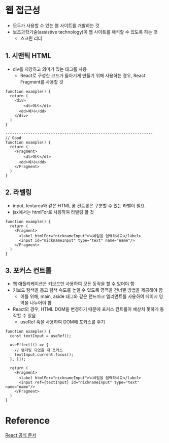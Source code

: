# 웹 접근성

* 모두가 사용할 수 있는 웹 사이트를 개발하는 것
* 보조과학기술(assistive technology)이 웹 사이트를 해석할 수 있도록 하는 것
  * 스크린 리더



## 1. 시맨틱 HTML

* div를 지양하고 의미가 있는 태그를 사용
  * React로 구성한 코드가 돌아기게 만들기 위해 사용하는 경우, React Fragment를 사용할 것

```React
function example() {
  return (
  	<div>
    	<dt>예시</dt>
      <dd>예시</dd>
    </div>
  )
}

-----------------------------------------------------------------
// Good
function example() {
  return (
  	<Fragment>
    	<dt>예시</dt>
      <dd>예시</dd>
    </Fragment>
  )
}
```



## 2. 라벨링

* input, textarea와 같은 HTML 폼 컨트롤은 구분할 수 있는 라벨이 필요
* jsx에서는 htmlFor로 사용하여 라벨링 할 것

```React
function example() {
  return (
    <Fragment>
      <label htmlFor="nicknameInput">닉네임을 입력하세요</label>
      <input id="nicknameInput" type="text" name="name"/>
    </Fragment>
  )
}
```



## 3. 포커스 컨트롤

* 웹 애플리케이션은 키보드만 사용하여 모든 동작을 할 수 있어야 함
* 키보드 탐색을 돕고 탐색 속도를 높일 수 있도록 영역을 건너뛸 방법을 제공해야 함
  * 이를 위해, main, aside 태그와 같은 랜드마크 엘리먼트를 사용하여 페이지 영역을 나누어야 함
* React의 경우, HTML DOM을 변경하기 때문에 포커스 컨트롤이 예상치 못하게 동작할 수 있음
  * useRef 훅을 사용하여 DOM에 포커스를 주기

```React
function example() {
  const textInput = useRef();
  
  useEffect(() => {
    // 렌더링 되었을 때 포커스
    textInput.current.focus();
  }, []);
  
  return (
    <Fragment>
      <label htmlFor="nicknameInput">닉네임을 입력하세요</label>
      <input ref={textInput} id="nicknameInput" type="text" name="name"/>
    </Fragment>
  )
}
```







# Reference

[React 공식 문서](https://ko.reactjs.org/)

